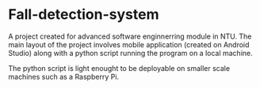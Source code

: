 # Fall-detection-system

A project created for advanced software enginnerring module in NTU. The main layout of the project involves mobile application (created on Android Studio) along with a python script running the program on a local machine. 

The python script is light enought to be deployable on smaller scale machines such as a Raspberry Pi.
